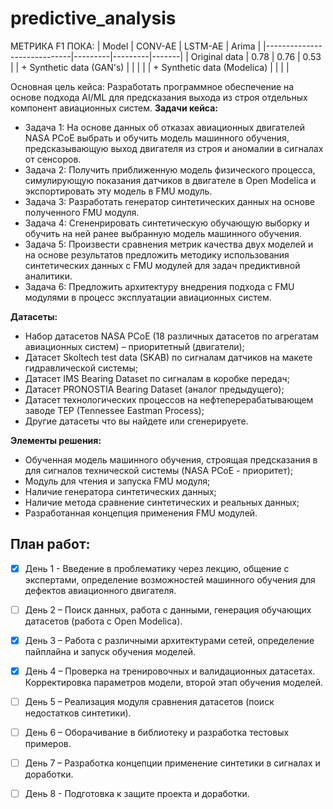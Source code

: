 # predictive_analysis

МЕТРИКА F1 ПОКА:
| Model                       | CONV-AE | LSTM-AE | Arima |
|-----------------------------|---------|---------|-------|
| Original data               |   0.78  |   0.76  |  0.53 |
| + Synthetic data (GAN's)    |         |         |       |
| + Synthetic data (Modelica) |         |         |       |


Основная цель кейса: Разработать программное обеспечение на основе подхода AI/ML для предсказания выхода из строя отдельных компонент авиационных систем.
**Задачи кейса:**
* Задача 1: На основе данных об отказах авиационных двигателей NASA PCoE выбрать и обучить модель машинного обучения, предсказывающую выход двигателя из строя и аномалии в сигналах от сенсоров.
* Задача 2: Получить приближенную модель физического процесса, симулирующую показания датчиков в двигателе в Open Modelica и экспортировать эту модель в FMU модуль.
* Задача 3: Разработать генератор синтетических данных на основе полученного FMU модуля.
* Задача 4: Сгененрировать синтетическую обучающую выборку и обучить на ней ранее выбранную модель машинного обучения.
* Задача 5: Произвести сравнения метрик качества двух моделей и на основе результатов предложить методику использования синтетических данных с FMU модулей для задач предиктивной аналитики.
* Задача 6: Предложить архитектуру внедрения подхода с FMU модулями в процесс эксплуатации авиационных систем. 

**Датасеты:**

- Набор датасетов NASA PCoE (18 различных датасетов по агрегатам авиационных систем) – приоритетный (двигатели);
- Датасет Skoltech test data (SKAB) по сигналам датчиков на макете гидравлической системы;
- Датасет IMS Bearing Dataset по сигналам в коробке передач;
- Датасет PRONOSTIA Bearing Dataset (аналог предыдущего);
- Датасет технологических процессов на нефтеперерабатывающем заводе TEP (Tennessee Eastman Process);
- Другие датасеты что вы найдете или сгенерируете.

**Элементы решения:**
- Обученная модель машинного обучения, строящая предсказания в для сигналов технической системы (NASA PCoE - приоритет);
- Модуль для чтения и запуска FMU модуля;
- Наличие генератора синтетических данных;
- Наличие метода сравнение синтетических и реальных данных;
- Разработанная концепция применения FMU модулей.

## План работ:
- [X] День 1 - Введение в проблематику через лекцию, общение с экспертами, определение возможностей машинного обучения для дефектов авиационного двигателя.

- [ ] День 2 – Поиск данных, работа с данными, генерация обучающих датасетов (работа с Open Modelica).

- [X] День 3 – Работа с различными архитектурами сетей, определение пайплайна и запуск обучения моделей.

- [X] День 4 – Проверка на тренировочных и валидационных датасетах. Корректировка параметров модели, второй этап обучения моделей.

- [ ] День 5 – Реализация модуля сравнения датасетов (поиск недостатков синтетики).

- [ ] День 6 – Оборачивание в библиотеку и разработка тестовых примеров.

- [ ] День 7 – Разработка концепции применение синтетики в сигналах и доработки.

- [ ] День 8 - Подготовка к защите проекта и доработки.
